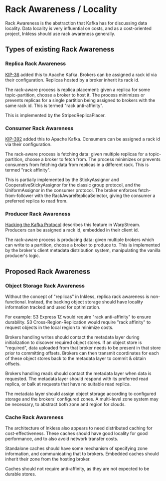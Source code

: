 
# Rack Awareness / Locality

Rack Awareness is the abstraction that Kafka has for discussing data locality.
Data locality is very influential on costs, and as a cost-oriented project, Inkless should use rack awareness generally.

## Types of existing Rack Awareness

### Replica Rack Awareness

[KIP-36](https://cwiki.apache.org/confluence/display/KAFKA/KIP-36+Rack+aware+replica+assignment) added this to Apache Kafka.
Brokers can be assigned a rack id via their configuration.
Replicas hosted by a broker inherit its rack id.

The rack-aware process is replica placement: given a replica for some topic-partition, choose a broker to host it.
The process minimizes or prevents replicas for a single partition being assigned to brokers with the same rack id.
This is termed "rack anti-affinity".

This is implemented by the StripedReplicaPlacer.

### Consumer Rack Awareness

[KIP-392](https://cwiki.apache.org/confluence/display/KAFKA/KIP-392%3A+Allow+consumers+to+fetch+from+closest+replica) added this to Apache Kafka.
Consumers can be assigned a rack id via their configuration.

The rack-aware process is fetching data: given multiple replicas for a topic-partition, choose a broker to fetch from.
The process minimizes or prevents consumers from fetching data from replicas in a different rack.
This is termed "rack affinity".

This is partially implemented by the StickyAssignor and CooperativeStickyAssignor for the classic group protocol, and the UniformAssignor in the consumer protocol.
The broker enforces fetch-from-follower with the RackAwareReplicaSelector, giving the consumer a preferred replica to read from.

### Producer Rack Awareness

[Hacking the Kafka Protocol](https://www.warpstream.com/blog/hacking-the-kafka-protocol) describes this feature in WarpStream.
Producers can be assigned a rack id, embedded in their client id.

The rack-aware process is producing data: given multiple brokers which can write to a partition, choose a broker to produce to.
This is implemented by the broker's client metadata distribution system, manipulating the vanilla producer's logic.

## Proposed Rack Awareness

### Object Storage Rack Awareness

Without the concept of "replicas" in Inkless, replica rack awareness is non-functional.
Instead, the backing object storage should have locality information tracked and used for optimization.

For example: S3 Express 1Z would require "rack anti-affinity" to ensure durability.
S3 Cross-Region-Replication would require "rack affinity" to request objects in the local region to minimize costs.

Brokers handling writes should contact the metadata layer during initialization to discover required object stores.
If an object store is "required", data uploaded from that broker needs to be present in that store prior to committing offsets.
Brokers can then transmit coordinates for each of these object stores back to the metadata layer to commit & obtain offsets.

Brokers handling reads should contact the metadata layer when data is requested.
The metadata layer should respond with its preferred read replica, or balk at requests that have no suitable read replica.

The metadata layer should assign object storage according to configured storage and the brokers' configured zones.
A multi-level zone system may be necessary, to abstract both zone and region for clouds.

### Cache Rack Awareness

The architecture of Inkless also appears to need distributed caching for cost-effectiveness.
These caches should have good locality for good performance, and to also avoid network transfer costs.

Standalone caches should have some mechanism of specifying zone information, and communicating that to brokers.
Embedded caches should inherit their zone from the hosting broker.

Caches should not require anti-affinity, as they are not expected to be durable stores.